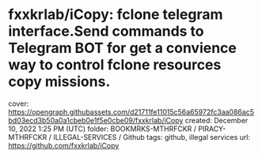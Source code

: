 # fxxkrlab/iCopy: fclone telegram interface.Send commands to Telegram BOT for get a convience way to control fclone resources copy missions.

cover: https://opengraph.githubassets.com/d21711fe11015c56a65972fc3aa086ac5bd03ecd3b50a0a1cbeb0e1f5e0cbe09/fxxkrlab/iCopy
created: December 10, 2022 1:25 PM (UTC)
folder: BOOKMRKS-MTHRFCKR / PIRACY-MTHRFCKR / ILLEGAL-SERVICES / Github
tags: github, illegal services
url: https://github.com/fxxkrlab/iCopy